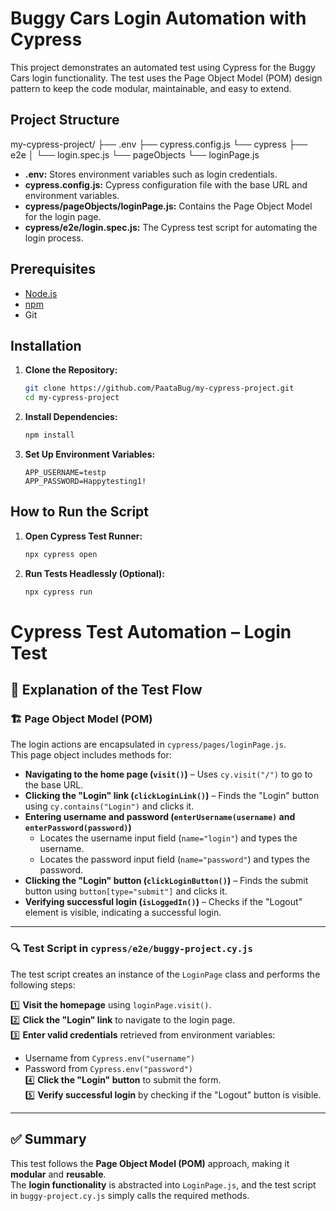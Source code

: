 # Buggy Cars Login Automation with Cypress

This project demonstrates an automated test using Cypress for the Buggy Cars login functionality. The test uses the Page Object Model (POM) design pattern to keep the code modular, maintainable, and easy to extend.

## Project Structure

my-cypress-project/
├── .env
├── cypress.config.js
└── cypress
    ├── e2e
    │   └── login.spec.js
    └── pageObjects
        └── loginPage.js

- **.env:** Stores environment variables such as login credentials.
- **cypress.config.js:** Cypress configuration file with the base URL and environment variables.
- **cypress/pageObjects/loginPage.js:** Contains the Page Object Model for the login page.
- **cypress/e2e/login.spec.js:** The Cypress test script for automating the login process.

## Prerequisites

- [Node.js](https://nodejs.org/)
- [npm](https://www.npmjs.com/)
- Git

## Installation

1. **Clone the Repository:**

   ```bash
   git clone https://github.com/PaataBug/my-cypress-project.git
   cd my-cypress-project
2. **Install Dependencies:**
    ```bash
    npm install

3. **Set Up Environment Variables:**
    ```dotenv
    APP_USERNAME=testp
    APP_PASSWORD=Happytesting1!

## How to Run the Script

1. **Open Cypress Test Runner:** 
    ```bash
    npx cypress open

2. **Run Tests Headlessly (Optional):**
    ```bash
    npx cypress run


# Cypress Test Automation – Login Test

## 📌 Explanation of the Test Flow

### 🏗 Page Object Model (POM)
The login actions are encapsulated in `cypress/pages/loginPage.js`.  
This page object includes methods for:

- **Navigating to the home page (`visit()`)** – Uses `cy.visit("/")` to go to the base URL.
- **Clicking the "Login" link (`clickLoginLink()`)** – Finds the "Login" button using `cy.contains("Login")` and clicks it.
- **Entering username and password (`enterUsername(username)` and `enterPassword(password)`)**  
  - Locates the username input field (`name="login"`) and types the username.  
  - Locates the password input field (`name="password"`) and types the password.  
- **Clicking the "Login" button (`clickLoginButton()`)** – Finds the submit button using `button[type="submit"]` and clicks it.
- **Verifying successful login (`isLoggedIn()`)** – Checks if the "Logout" element is visible, indicating a successful login.

---

### 🔍 Test Script in `cypress/e2e/buggy-project.cy.js`
The test script creates an instance of the `LoginPage` class and performs the following steps:

1️⃣ **Visit the homepage** using `loginPage.visit()`.  
2️⃣ **Click the "Login" link** to navigate to the login page.  
3️⃣ **Enter valid credentials** retrieved from environment variables:  
   - Username from `Cypress.env("username")`  
   - Password from `Cypress.env("password")`  
4️⃣ **Click the "Login" button** to submit the form.  
5️⃣ **Verify successful login** by checking if the "Logout" button is visible.

---

## ✅ Summary
This test follows the **Page Object Model (POM)** approach, making it **modular** and **reusable**.  
The **login functionality** is abstracted into `LoginPage.js`, and the test script in `buggy-project.cy.js` simply calls the required methods.  
